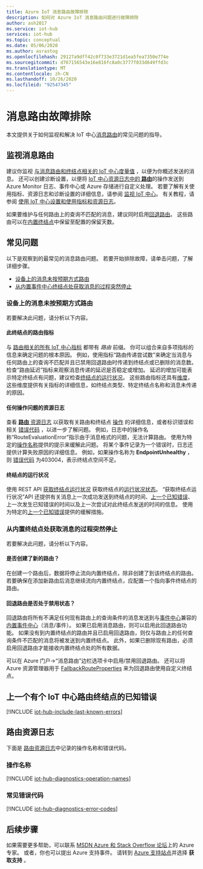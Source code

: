 ```yaml
---
title: Azure IoT 消息路由故障排除
description: 如何对 Azure IoT 消息路由问题进行故障排除
author: ash2017
ms.service: iot-hub
services: iot-hub
ms.topic: conceptual
ms.date: 05/06/2020
ms.author: asrastog
ms.openlocfilehash: 29127a9dff42c0f733e3721d1ea5fea7350e774e
ms.sourcegitcommit: d767156543e16e816fc8a0c3777f033d649ffd3c
ms.translationtype: MT
ms.contentlocale: zh-CN
ms.lasthandoff: 10/26/2020
ms.locfileid: "92547345"
---
```

# <a name="troubleshooting-message-routing"></a>消息路由故障排除

本文提供关于如何监视和解决 IoT 中心[消息路由](iot-hub-devguide-messages-d2c.md)的常见问题的指导。

## <a name="monitoring-message-routing"></a>监视消息路由

建议你监视 [与消息路由和终结点相关的 IoT 中心度量值](monitor-iot-hub-reference.md#routing-metrics) ，以便为你概述发送的消息。 还可以创建诊断设置，以便将 [IoT 中心资源日志中的 **路由**](monitor-iot-hub-reference.md#routes)的操作发送到 Azure Monitor 日志、事件中心或 Azure 存储进行自定义处理。 若要了解有关使用指标、资源日志和诊断设置的详细信息，请参阅 [监视 IoT 中心](monitor-iot-hub.md)。 有关教程，请参阅 [使用 IoT 中心设置和使用指标和资源日志](tutorial-use-metrics-and-diags.md)。

如果要维护与任何路由上的查询不匹配的消息，建议同时启用[回退路由](iot-hub-devguide-messages-d2c.md#fallback-route)。 这些路由可以在[内置终结点](iot-hub-devguide-messages-read-builtin.md)中保留至配置的保留天数。

## <a name="top-issues"></a>常见问题

以下是观察到的最常见的消息路由问题。 若要开始排除故障，请单击问题，了解详细步骤。

* [设备上的消息未按预期方式路由](#messages-from-my-devices-are-not-being-routed-as-expected)
* [从内置事件中心终结点处获取消息的过程突然停止](#i-suddenly-stopped-getting-messages-at-the-built-in-endpoint)

### <a name="messages-from-my-devices-are-not-being-routed-as-expected"></a>设备上的消息未按预期方式路由

若要解决此问题，请分析以下内容。

#### <a name="the-routing-metrics-for-this-endpoint"></a>此终结点的路由指标

与 [路由相关的所有 IoT 中心指标](monitor-iot-hub-reference.md#routing-metrics) 都带有 *路由* 前缀。 你可以组合来自多项指标的信息来确定问题的根本原因。 例如，使用指标“路由传递尝试数”来确定当消息与任何路由上的查询不匹配并且已禁用回退路由时传递到终结点或已删除的消息数。 检查“路由延迟”指标来观察消息传递的延迟是否稳定或增加。 延迟的增加可能表示特定终结点有问题，建议检查[终结点的运行状况](#the-health-of-the-endpoint)。 这些路由指标还具有[维度](monitor-iot-hub-reference.md#metric-dimensions)，这些维度提供有关指标的详细信息，如终结点类型、特定终结点名称和消息未传递的原因。

#### <a name="the-resource-logs-for-any-operational-issues"></a>任何操作问题的资源日志

查看 [**路由** 资源日志](monitor-iot-hub-reference.md#routes) 以获取有关路由和终结点 [操作](#operation-names) 的详细信息，或者标识错误和相关 [错误代码](#common-error-codes) ，以进一步了解问题。 例如，日志中的操作名称“RouteEvaluationError”指示由于消息格式的问题，无法计算路由。 使用为特定的[操作名称](#operation-names)提供的提示来缓解此问题。 将某个事件记录为一个错误时，日志还提供计算失败原因的详细信息。 例如，如果操作名称为 **EndpointUnhealthy** ，则 [错误代码](#common-error-codes) 为403004，表示终结点空间不足。

#### <a name="the-health-of-the-endpoint"></a>终结点的运行状况

使用 REST API [获取终结点运行状况](/rest/api/iothub/iothubresource/getendpointhealth#iothubresource_getendpointhealth) 获取终结点的[运行状况状态](iot-hub-devguide-endpoints.md#custom-endpoints)。 “获取终结点运行状况”API 还提供有关消息上一次成功发送到终结点的时间、[上一个已知错误](#last-known-errors-for-iot-hub-routing-endpoints)、上一次发生已知错误的时间以及上一次尝试对此终结点发送的时间的信息。 使用为特定的[上一个已知错误](#last-known-errors-for-iot-hub-routing-endpoints)提供的缓解措施。

### <a name="i-suddenly-stopped-getting-messages-at-the-built-in-endpoint"></a>从内置终结点处获取消息的过程突然停止

若要解决此问题，请分析以下内容。

#### <a name="was-a-new-route-created"></a>是否创建了新的路由？

在创建一个路由后，数据将停止流向内置终结点，除非创建了到该终结点的路由。 若要确保在添加新路由后消息继续流向内置终结点，应配置一个指向事件终结点的路由。 

#### <a name="was-the-fallback-route-disabled"></a>回退路由是否处于禁用状态？

回退路由将所有不满足任何现有路由上的查询条件的消息发送到与[事件中心](../event-hubs/index.yml)兼容的[内置事件中心](iot-hub-devguide-messages-read-builtin.md)（消息/事件）。 如果已启用消息路由，则可以启用此回退路由功能。 如果没有到内置终结点的路由并且已启用回退路由，则仅与路由上的任何查询条件不匹配的消息将被发送到内置终结点。 此外，如果已删除现有路由，必须启用回退路由才能接收内置终结点处的所有数据。

可以在 Azure 门户->“消息路由”边栏选项卡中启用/禁用回退路由。 还可以将 Azure 资源管理器用于 [FallbackRouteProperties](/rest/api/iothub/iothubresource/createorupdate#fallbackrouteproperties) 来为回退路由使用自定义终结点。

## <a name="last-known-errors-for-iot-hub-routing-endpoints"></a>上一个有个 IoT 中心路由终结点的已知错误

<a id="last-known-errors"></a>
[!INCLUDE [iot-hub-include-last-known-errors](../../includes/iot-hub-include-last-known-errors.md)]

## <a name="routes-resource-logs"></a>路由资源日志

下面是 [路由资源日志](monitor-iot-hub-reference.md#routes)中记录的操作名称和错误代码。

<a id="diagnostics-operation-names"></a>
### <a name="operation-names"></a>操作名称

[!INCLUDE [iot-hub-diagnostics-operation-names](../../includes/iot-hub-diagnostics-operation-names.md)]

<a id="diagnostics-error-codes"></a>
### <a name="common-error-codes"></a>常见错误代码

[!INCLUDE [iot-hub-diagnostics-error-codes](../../includes/iot-hub-diagnostics-error-codes.md)]

## <a name="next-steps"></a>后续步骤

如果需要更多帮助，可以联系 [MSDN Azure 和 Stack Overflow 论坛](https://azure.microsoft.com/support/forums/)上的 Azure 专家。 或者，你也可以提出 Azure 支持事件。 请转到 [Azure 支持站点](https://azure.microsoft.com/support/options/)并选择 **获取支持** 。